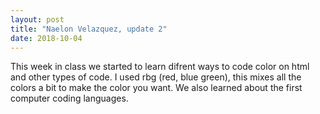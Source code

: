 ```yaml
---
layout: post
title: "Naelon Velazquez, update 2"
date: 2018-10-04
---
```


This week in class we started to learn difrent ways to code color on html and other types of code. I used rbg (red, blue green), this mixes all the colors a bit to make the color you want. We also learned about the first computer coding languages.
